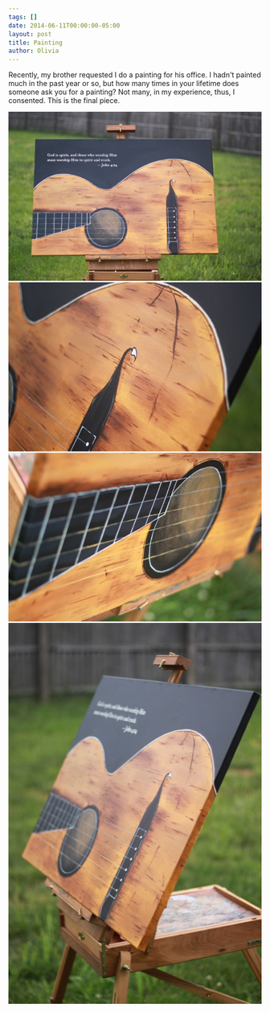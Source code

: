 ```yaml
---
tags: []
date: 2014-06-11T00:00:00-05:00
layout: post
title: Painting
author: Olivia
---
```


Recently, my brother requested I do a painting for his office. I hadn't painted much in the past year or so, but how many times in your lifetime does someone ask you for a painting? Not many, in my experience, thus, I consented. This is the final piece. 

![IMG_2176.JPG](/media/IMG_2176.JPG)
![IMG_2175.JPG](/media/IMG_2175.JPG)
![IMG_2173.JPG](/media/IMG_2173.JPG)
![IMG_2169.JPG](/media/IMG_2169.JPG)
